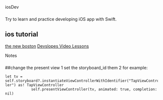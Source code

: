 iosDev
###
Try to learn and practice developing iOS app with Swift.

ios tutorial
---
[the new boston](https://www.youtube.com/playlist?list=PL6gx4Cwl9DGDgp7nGSUnnXihbTLFZJ79B)
[Devslopes Video Lessons](https://www.udemy.com/ios9-swift/learn/#/)

Notes
###

##change the present view
1 set the storyboard_id them
2 for example:
  ```
  let tv =
  self.storyboard?.instantiateViewControllerWithIdentifier("TapViewControl
  ler") as! TapViewController
              self.presentViewController(tv, animated: true, completion:
  nil)
  ```
